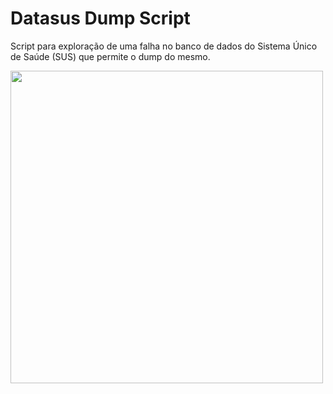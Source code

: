 <h1>Datasus Dump Script</h1>
<p>
Script para exploração de uma falha no banco de dados do Sistema Único de Saúde (SUS) que permite o dump do mesmo.
<p>
<p><img width="500" height="500" src="https://i.imgur.com/cf8E78V.png"></p>
